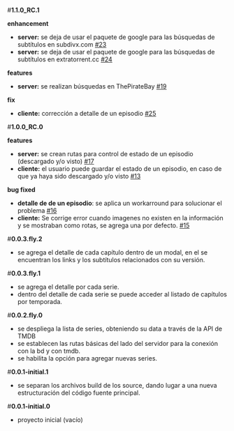 #**1.1.0_RC.1**

**enhancement**

- **server:** se deja de usar el paquete de google para las búsquedas de subtítulos en subdivx.com [#23](https://bitbucket.org/yordan_vera_castillo/series/issues/23/mejora-dejar-de-usar-paquete-de-google)
- **server:** se deja de usar el paquete de google para las búsquedas de subtítulos en extratorrent.cc [#24](https://bitbucket.org/yordan_vera_castillo/series/issues/24/mejora-realizar-b-squeda-en-extratorrent)

**features**

- **server:** se realizan búsquedas en ThePirateBay [#19](https://bitbucket.org/yordan_vera_castillo/series/issues/19/nueva-caracter-stica-realizar-b-squeda-en)

**fix**

- **cliente:** corrección a detalle de un episodio [#25](https://bitbucket.org/yordan_vera_castillo/series/issues/25/fix-correcci-n-a-detalle-de-un-episodio)

#**1.0.0_RC.0**

**features**

- **server:** se crean rutas para control de estado de un episodio (descargado y/o visto) [#17](https://bitbucket.org/yordan_vera_castillo/series/issues/17/nueva-caracter-stica-rutas-para-el-control)
- **cliente:** el usuario puede guardar el estado de un episodio, en caso de que ya haya sido descargado y/o visto [#13](https://bitbucket.org/yordan_vera_castillo/series/issues/13/nueva-caracter-stica-marcar-episodios-como)

**bug fixed**

- **detalle de de un episodio**: se aplica un workarround para solucionar el problema [#16](https://bitbucket.org/yordan_vera_castillo/series/issues/16/bug-modal-falla-al-abrir)
- **cliente:** Se corrige error cuando imagenes no existen en la información y se mostraban como rotas, se agrega una por defecto. [#15](https://bitbucket.org/yordan_vera_castillo/series/issues/15/bug-no-se-cargan-correctamente-las)

#**0.0.3.fly.2**

- se agrega el detalle de cada capítulo dentro de un modal, en el se encuentran los links y los subtítulos relacionados con su versión.

#**0.0.3.fly.1**

- se agrega el detalle por cada serie.
- dentro del detalle de cada serie se puede acceder al listado de capítulos por temporada.

#**0.0.2.fly.0**

- se despliega la lista de series, obteniendo su data a través de la API de TMDB
- se establecen las rutas básicas del lado del servidor para la conexión con la bd y con tmdb.
- se habilita la opción para agregar nuevas series.

#**0.0.1-initial.1**

- se separan los archivos build de los source, dando lugar a una nueva estructuración del código fuente principal.

#**0.0.1-initial.0**

- proyecto inicial (vacío)
